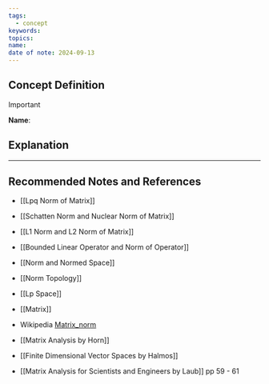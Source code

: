 ```yaml
---
tags:
  - concept
keywords: 
topics: 
name: 
date of note: 2024-09-13
---
```


## Concept Definition

>[!important]
>**Name**: 



## Explanation





-----------
##  Recommended Notes and References


- [[Lpq Norm of Matrix]]
- [[Schatten Norm and Nuclear Norm of Matrix]]
- [[L1 Norm and L2 Norm of Matrix]]


- [[Bounded Linear Operator and Norm of Operator]]
- [[Norm and Normed Space]]
- [[Norm Topology]]

- [[Lp Space]]
- [[Matrix]]
- Wikipedia [Matrix_norm](https://en.wikipedia.org/wiki/Matrix_norm)
- [[Matrix Analysis by Horn]]
- [[Finite Dimensional Vector Spaces by Halmos]]
- [[Matrix Analysis for Scientists and Engineers by Laub]] pp 59 - 61